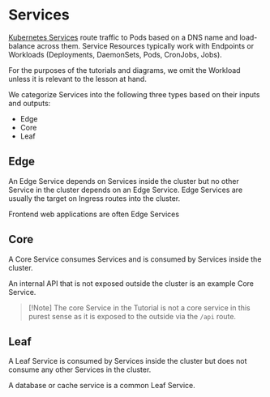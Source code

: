 # Services

[Kubernetes Services](https://kubernetes.io/docs/concepts/services-networking/service/)
route traffic to Pods based on a DNS name and load-balance across them. Service
Resources typically work with Endpoints or Workloads (Deployments, DaemonSets,
Pods, CronJobs, Jobs).

For the purposes of the tutorials and diagrams, we omit the Workload unless it
is relevant to the lesson at hand.

We categorize Services into the following three types based on their inputs and
outputs:

- Edge
- Core
- Leaf

## Edge

An Edge Service depends on Services inside the cluster but no other Service in
the cluster depends on an Edge Service. Edge Services are usually the target on
Ingress routes into the cluster.

Frontend web applications are often Edge Services

## Core

A Core Service consumes Services and is consumed by Services inside the cluster.

An internal API that is not exposed outside the cluster is an example Core
Service.

> [!Note] The core Service in the Tutorial is not a core service in this purest
> sense as it is exposed to the outside via the `/api` route.

## Leaf

A Leaf Service is consumed by Services inside the cluster but does not consume
any other Services in the cluster.

A database or cache service is a common Leaf Service.
